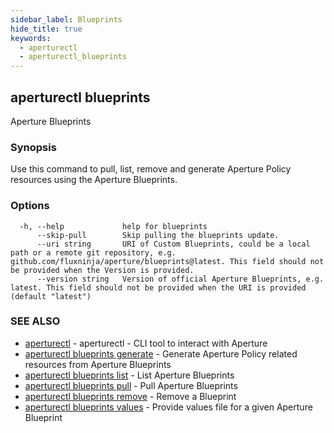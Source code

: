 ```yaml
---
sidebar_label: Blueprints
hide_title: true
keywords:
  - aperturectl
  - aperturectl_blueprints
---
```


## aperturectl blueprints

Aperture Blueprints

### Synopsis

Use this command to pull, list, remove and generate Aperture Policy resources using the Aperture Blueprints.

### Options

```
  -h, --help             help for blueprints
      --skip-pull        Skip pulling the blueprints update.
      --uri string       URI of Custom Blueprints, could be a local path or a remote git repository, e.g. github.com/fluxninja/aperture/blueprints@latest. This field should not be provided when the Version is provided.
      --version string   Version of official Aperture Blueprints, e.g. latest. This field should not be provided when the URI is provided (default "latest")
```

### SEE ALSO

- [aperturectl](/reference/aperturectl/aperturectl.md) - aperturectl - CLI tool to interact with Aperture
- [aperturectl blueprints generate](/reference/aperturectl/blueprints/generate/generate.md) - Generate Aperture Policy related resources from Aperture Blueprints
- [aperturectl blueprints list](/reference/aperturectl/blueprints/list/list.md) - List Aperture Blueprints
- [aperturectl blueprints pull](/reference/aperturectl/blueprints/pull/pull.md) - Pull Aperture Blueprints
- [aperturectl blueprints remove](/reference/aperturectl/blueprints/remove/remove.md) - Remove a Blueprint
- [aperturectl blueprints values](/reference/aperturectl/blueprints/values/values.md) - Provide values file for a given Aperture Blueprint
